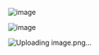 ![image](https://github.com/Redvinz/GroceryGo/assets/95625115/a1cb04a5-305b-43f6-9517-d84731a2adae)


![image](https://github.com/Redvinz/GroceryGo/assets/95625115/c6132941-e619-4a15-9008-809266fed3ab)


![Uploading image.png…]()
